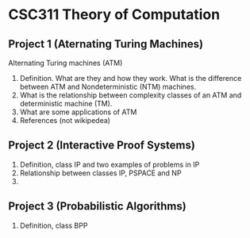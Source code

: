 # CSC311 Theory of Computation

## Project 1 (Aternating Turing Machines)
Alternating Turing machines (ATM)
1. Definition. What are they and how they work. What is the difference between ATM and Nondeterministic (NTM) machines.
1. What is the relationship between complexity classes of an ATM and deterministic machine (TM).
1. What are some applications of ATM
1. References (not wikipedea)

## Project 2 (Interactive Proof Systems)
1. Definition, class IP and two examples of problems in IP
1. Relationship between classes IP, PSPACE and NP
1.

## Project 3 (Probabilistic Algorithms)
1. Definition, class BPP
